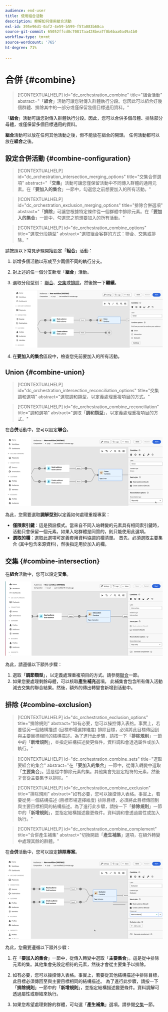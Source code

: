 ```yaml
---
audience: end-user
title: 使用組合活動
description: 瞭解如何使用組合活動
exl-id: 395e96d1-0af2-4e59-b599-f57a083b68ca
source-git-commit: 65052ffcd8c70817aa428bea7f8b6baa0a49a1b0
workflow-type: tm+mt
source-wordcount: '765'
ht-degree: 71%

---
```


# 合併 {#combine}

>[!CONTEXTUALHELP]
>id="dc_orchestration_combine"
>title="組合活動"
>abstract="「**組合**」活動可讓您對傳入群體執行分段。您因此可以組合好幾個群體、排除其中的一部分或僅保留幾個目標通用資料。"

「**組合**」活動可讓您對傳入群體執行分段。因此，您可以合併多個母體、排除部分母體，或僅保留多個目標通用的資料。

**組合**&#x200B;活動可以放在任何其他活動之後，但不能放在組合的開頭。 任何活動都可以放在&#x200B;**組合**&#x200B;之後。

## 設定合併活動 {#combine-configuration}

>[!CONTEXTUALHELP]
>id="dc_orchestration_intersection_merging_options"
>title="交集合併選項"
>abstract="「**交集**」活動可讓您僅保留活動中不同傳入群體的通用元素。在「**要加入的集合**」一節中，勾選您之前想要加入的所有活動。"

>[!CONTEXTUALHELP]
>id="dc_orchestration_exclusion_merging_options"
>title="排除合併選項"
>abstract="「**排除**」可讓您根據特定條件從一個群體中排除元素。在「**要加入的集合**」一節中，勾選您之前想要加入的所有活動。"

>[!CONTEXTUALHELP]
>id="dc_orchestration_combine_options"
>title="選取分段類型"
>abstract="選取組合客群的方式：聯合、交集或排除。"

請按照以下常見步驟開始設定「**組合**」活動：

1. 新增多個活動以形成至少兩個不同的執行分支。

1. 對上述的任一個分支新增「**組合**」活動。

1. 選取分段型別： [聯合](#union)、[交集](#intersection)或[排除](#exclusion)，然後按一下&#x200B;**繼續**。

   ![](../assets/combine.png)

1. 在&#x200B;**要加入的集合**&#x200B;區段中，檢查您先前要加入的所有活動。

## Union {#combine-union}

>[!CONTEXTUALHELP]
>id="dc_orchestration_intersection_reconciliation_options"
>title="交集調和選項"
>abstract="選取調和類型，以定義處理重複項目的方式。"

>[!CONTEXTUALHELP]
>id="dc_orchestration_combine_reconciliation"
>title="調和選項"
>abstract="選取「**調和類型**」，以定義處理重複項目的方式。"

在&#x200B;**合併**&#x200B;活動中，您可以設定&#x200B;**聯合**。

![](../assets/combine-union.png)

為此，您需要選取&#x200B;**調解型別**&#x200B;以定義如何處理重複專案：

* **僅限索引鍵**：這是預設模式。當來自不同入站轉變的元素具有相同索引鍵時，活動只會保留一個元素。如果入站群體是同質的，則只能使用此選項。
* **選取的欄**：選取此選項可定義套用資料協調的欄清單。 首先，必須選取主要集合 (其中包含來源資料)，然後指定用於加入的欄。

## 交集 {#combine-intersection}

在&#x200B;**組合**&#x200B;活動中，您可以設定&#x200B;**交集**。

![](../assets/combine-intersection.png)

為此，請遵循以下額外步驟：

1. 選取「**調節類型**」，以定義處理重複項目的方式。請參閱[聯合](#union)一節。
1. 如果您要處理剩餘母體，可以核取&#x200B;**產生補充**&#x200B;選項。 此補集會包含所有傳入活動減去交集的聯合結果。然後，額外的傳出轉變會新增到活動中。

## 排除 {#combine-exclusion}

>[!CONTEXTUALHELP]
>id="dc_orchestration_exclusion_options"
>title="排除規則"
>abstract="如有必要，您可以操控傳入表格。事實上，若要從另一個結構描述 (目標市場選擇維度) 排除目標，必須將此目標傳回到與主要目標相同的結構描述。為了進行此步驟，請按一下「**排除規則**」一節中的「**新增規則**」，並指定結構描述變更條件。資料調和會透過屬性或加入執行。"

>[!CONTEXTUALHELP]
>id="dc_orchestration_combine_sets"
>title="選取要組合的集合"
>abstract="在「**要加入的集合**」一節中，從傳入轉變中選取「**主要集合**」。這是從中排除元素的集。其他集會先設定相符的元素，然後才會從主要集予以排除。"

>[!CONTEXTUALHELP]
>id="dc_orchestration_combine_exclusion"
>title="排除規則"
>abstract="如有必要，您可以操控傳入表格。事實上，若要從另一個結構描述 (目標市場選擇維度) 排除目標，必須將此目標傳回到與主要目標相同的結構描述。為了進行此步驟，請按一下「**排除規則**」一節中的「**新增規則**」，並指定結構描述變更條件。資料調和會透過屬性或加入執行。"

>[!CONTEXTUALHELP]
>id="dc_orchestration_combine_complement"
>title="合併產生補集"
>abstract="切換開啟「**產生補集**」選項，在額外轉變中處理其餘的群體。"

在&#x200B;**合併**&#x200B;活動中，您可以設定&#x200B;**排除專案**。

![](../assets/combine-exclusion.png)

為此，您需要遵循以下額外步驟：

1. 在「**要加入的集合**」一節中，從傳入轉變中選取「**主要集合**」。這是從中排除元素的集。其他集會先設定相符的元素，然後才會從主要集予以排除。

1. 如有必要，您可以操控傳入表格。事實上，若要從其他結構描述中排除目標，此目標必須傳回至與主要目標相同的結構描述。 為了進行此步驟，請按一下「**排除規則**」一節中的「**新增規則**」，並指定結構描述變更條件。資料調解可透過屬性或聯結來執行。<!-- pas compris-->
1. 如果您希望處理剩餘的群體，可勾選「**產生補集**」選項。請參閱[交集](#intersection)一節。

<!--
## Examples{#combine-examples}

In the following example, we are using a **Combine** activity and we add a **union** to retrieves all the profiles of the two queries: persons between 18 and 27 years old and persons between 34 and 40 years old.

![](../assets/workflow-union-example.png)

The following example shows the **intersection** between two query activities. It is being used here to retrieve profiles who are between 18 to 27 years old and whose email address has been provided.

![](../assets/workflow-intersection-example.png)

The following **exclusion** example shows two queries configured to filter profiles who are between 18 and 27 years old and have an Adobe email domain. The profiles with an Adobe email domain are then excluded from the first set. 

![](../assets/workflow-exclusion-example.png)
-->
